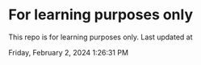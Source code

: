 # For learning purposes only
This repo is for learning purposes only.
Last updated at

Friday, February 2, 2024 1:26:31 PM

